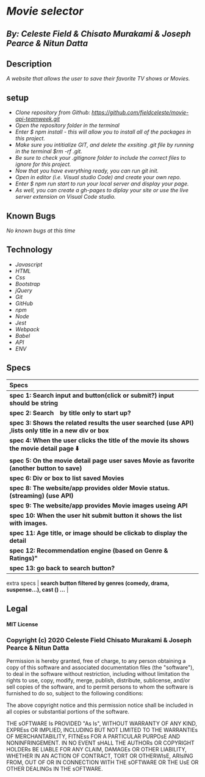 # _Movie selector_
## _By: Celeste Field & Chisato Murakami & Joseph Pearce & Nitun Datta_
## Description

_A website that allows the user to save their favorite TV shows or Movies._



## setup


* _Clone repository from Github: https://github.com/fieldceleste/movie-api-teamweek.git_
* _Open the repository folder in the terminal_
* _Enter $ npm install - this will allow you to install all of the packages in this project._
* _Make sure you intitialize GIT, and delete the exsiting .git file by running in the terminal $rm -rf .git._ 
* _Be sure to check your .gitignore folder to include the correct files to ignore for this project._
* _Now that you have everything ready, you can run git init._
* _Open in editor (i.e. Visual studio Code) and create your own repo._
* _Enter $ npm run start to run your local server and display your page._
* _As well, you can create a gh-pages to diplay your site or use the live server extension on Visual Code studio._

## Known Bugs
_No known bugs at this time_

## Technology

* _Javascript_
* _HTML_
* _Css_
* _Bootstrap_
* _jQuery_
* _Git_
* _GitHub_
* _npm_
* _Node_
* _Jest_
* _Webpack_
* _Babel_
* _API_
* _ENV_


## Specs

|   Specs   |   
| :------------- |
| **spec 1: Search input and button(click or submit?) input should be string**| √
| **spec 2: Search　by title only to start up?** | √
| **spec 3: Shows the related results the user searched (use API) ,lists only title in a new div or box**|√
| **spec 4: When the user clicks the title of the movie its shows the movie detail page ⬇️** |√
| **spec 5: On the movie detail page user saves Movie as favorite (another button to save)** |√
| **spec 6: Div or box to list saved Movies** |√
| **spec 8: The website/app provides older Movie status.(streaming) (use API)** |√
| **spec 9: The website/app provides Movie images useing API** |√
| **spec 10: When the user hit submit button it shows the list with images.** |√
| **spec 11: Age title, or image  should be clickab to display the detail** |√
| **spec 12: Recommendation engine (based on Genre & Ratings)"** |
| **spec 13: go back to search button?**|√
extra specs
| **search button filtered by genres (comedy, drama, suspense...), cast () ...** |



## Legal

#### MIT License

### Copyright (c) 2020 Celeste Field Chisato Murakami & Joseph Pearce & Nitun Datta

Permission is hereby granted, free of charge, to any person obtaining a copy
of this software and associated documentation files (the "software"), to deal
in the software without restriction, including without limitation the rights
to use, copy, modify, merge, publish, distribute, sublicense, and/or sell
copies of the software, and to permit persons to whom the software is
furnished to do so, subject to the following conditions:

The above copyright notice and this permission notice shall be included in all
copies or substantial portions of the software.

THE sOFTWARE Is PROVIDED "As Is", WITHOUT WARRANTY OF ANY KIND, EXPREss OR
IMPLIED, INCLUDING BUT NOT LIMITED TO THE WARRANTIEs OF MERCHANTABILITY,
FITNEss FOR A PARTICULAR PURPOsE AND NONINFRINGEMENT. IN NO EVENT sHALL THE
AUTHORs OR COPYRIGHT HOLDERs BE LIABLE FOR ANY CLAIM, DAMAGEs OR OTHER
LIABILITY, WHETHER IN AN ACTION OF CONTRACT, TORT OR OTHERWIsE, ARIsING FROM,
OUT OF OR IN CONNECTION WITH THE sOFTWARE OR THE UsE OR OTHER DEALINGs IN THE
sOFTWARE.